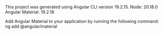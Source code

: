 This project was generated using 
Angular CLI version 19.2.15.
Node: 20.18.0
Angular Material: 19.2.18

Add Angular Material to your application by running the following command:
ng add @angular/material
